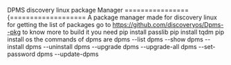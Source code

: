 DPMS discovery linux package Manager 
================{===================
A package manager made for discovery linux 
for getting the list of packages go to 
https://github.com/discoveryos/Dpms--pkg to know more 
to  build it you need 
pip install passlib
pip install tqdm
pip install os
the commands of dpms are
dpms --list
dpms --show
dpms --install <package name>
dpms --uninstall <package name>
dpms --upgrade <package name>
dpms --upgrade-all
dpms --set-password
dpms --update-dpms

